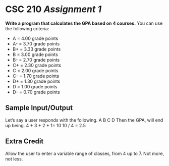 # CSC 210 *Assignment 1*

**Write a program that calculates the GPA based on 4 courses.**
You can use the following criteria:
* A = 4.00 grade points
* A- = 3.70 grade points
* B+ = 3.33 grade points
* B = 3.00 grade points
* B- = 2.70 grade points
* C+ = 2.30 grade points
* C = 2.00 grade points
* C- = 1.70 grade points
* D+ = 1.30 grade points
* D = 1.00 grade points
* D- = 0.70 grade points


## Sample Input/Output

Let’s say a user responds with the following.
A
B
C
D
Then the GPA, will end up being.
4 + 3 + 2 + 1= 10
10 / 4 = 2.5

## Extra Credit
Allow the user to enter a variable range of classes, from 4 up to 7. Not more, not
less.

